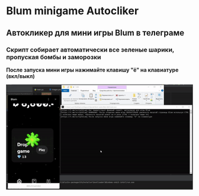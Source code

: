 # Blum minigame Autocliker
## Автокликер для мини игры Blum в телеграме

### Скрипт собирает автоматически все зеленые шарики, пропуская бомбы и заморозки 

<b>После запуска мини игры нажимайте клавишу "ё" на клавиатуре (вкл/выкл)</b>

![video](https://github.com/ndkwa/blum-autocliker/blob/main/src/gif.gif)